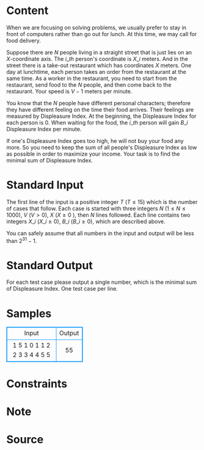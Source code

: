 
# Content

When we are focusing on solving problems, we usually prefer to stay in front of computers rather than go out for lunch. At this time, we may call for food delivery.

Suppose there are $N$ people living in a straight street that is just lies on an $X$-coordinate axis. The $i\_{th}$ person's coordinate is $X\_i$ meters. And in the street there is a take-out restaurant which has coordinates $X$ meters. One day at lunchtime, each person takes an order from the restaurant at the same time. As a worker in the restaurant, you need to start from the restaurant, send food to the $N$ people, and then come back to the restaurant. Your speed is $V-1$ meters per minute.

You know that the $N$ people have different personal characters; therefore they have different feeling on the time their food arrives. Their feelings are measured by Displeasure Index. At the beginning, the Displeasure Index for each person is $0$. When waiting for the food, the $i\_{th}$ person will gain $B\_i$ Displeasure Index per minute.

If one's Displeasure Index goes too high, he will not buy your food any more. So you need to keep the sum of all people's Displeasure Index as low as possible in order to maximize your income. Your task is to find the minimal sum of Displeasure Index.

# Standard Input

The first line of the input is a positive integer $T$ ($T\leq 15$) which is the number of cases that follow. Each case is started with three integers $N$ ($1\leq N\leq 1000$), $V$ ($V > 0$), $X$ ($X\geq 0$ ), then $N$ lines followed. Each line contains two integers $X\_i$ ($X\_i \geq 0$), $B\_i$ ($B\_i \geq 0$), which are described above.

You can safely assume that all numbers in the input and output will be less than $2^{31} - 1$.

# Standard Output

For each test case please output a single number, which is the minimal sum of Displeasure Index. One test case per line.

# Samples

<style>
        table,table tr th, table tr td { border:1px solid #0094ff; }
        table { width: 200px; min-height: 25px; line-height: 25px; text-align: center; border-collapse: collapse;}   
    </style>
<table>
	<tr>
		<td>Input</td>
		<td>Output</td>
	</tr>
<tr><td>1
5 1 0
1 1
2 2
3 3
4 4
5 5</td><td>55</td></tr></table>


# Constraints



# Note



# Source


